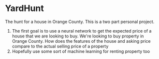 # YardHunt
The hunt for a house in Orange County. This is a two part personal project. 
1. The first goal is to use a neural network to get the expected price of a house that we are looking to buy. We're looking to buy property in Orange County. How does the features of the house and asking price compare to the actual selling price of a property 
2. Hopefully use some sort of machine learning for renting property too
